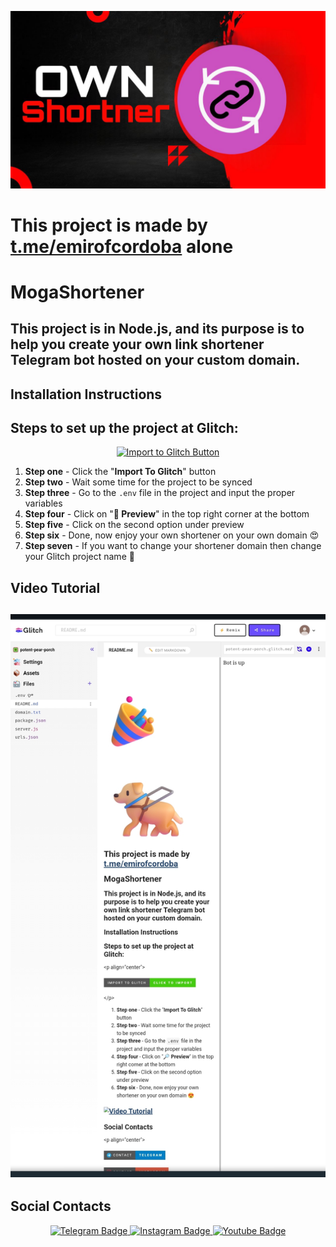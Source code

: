 ![MogaShortener Logo](https://github.com/emirofcordoba/OWN-SHORTENER/blob/main/logo.png)

# **This project is made by [t.me/emirofcordoba](https://t.me/MogaTeam) alone**

# **MogaShortener**

## **This project is in Node.js, and its purpose is to help you create your own link shortener Telegram bot hosted on your custom domain.**

## **Installation Instructions**

## **Steps to set up the project at Glitch:**

<p align="center">
  <a href="https://glitch.com/edit/#!/import/git?url=https://github.com/emirofcordoba/OWN-SHORTENER.git">
    <img src="https://img.shields.io/badge/Import%20To%20Glitch-Click%20to%20Import-brightgreen?style=for-the-badge" alt="Import to Glitch Button" width="820" />
  </a>
</p>

1. **Step one** - Click the "**Import To Glitch**" button
2. **Step two** - Wait some time for the project to be synced
3. **Step three** - Go to the `.env` file in the project and input the proper variables
4. **Step four** - Click on "**🔎 Preview**" in the top right corner at the bottom
5. **Step five** - Click on the second option under preview 
6. **Step six** - Done, now enjoy your own shortener on your own domain 😍
7. **Step seven** - If you want to change your shortener domain then change your Glitch project name 📛 
## **Video Tutorial** ##
## **[![Video Tutorial](https://github.com/emirofcordoba/OWN-SHORTENER/blob/main/vid.png)](https://github.com/emirofcordoba/OWN-SHORTENER/blob/main/vid.mp4?raw=true)**

## **Social Contacts**

<p align="center">
  <a href="https://t.me/emirofcordoba">
    <img src="https://img.shields.io/badge/CONTACT-TELEGRAM-blue?style=for-the-badge&logo=telegram" alt="Telegram Badge"/>
  </a>
  <a href="https://instagram.com/emirofcordoba">
    <img src="https://img.shields.io/badge/CONTACT-INSTAGRAM-red?style=for-the-badge&logo=instagram" alt="Instagram Badge"/>
  </a>
  <a href="https://www.youtube.com/@highjacker_kidnapper/about">
    <img src="https://img.shields.io/badge/CONTACT-YOUTUBE-red?style=for-the-badge&logo=youtube" alt="Youtube Badge"/>
  </a>
</p>

